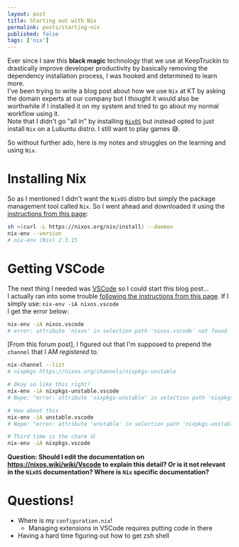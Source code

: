 ```yaml
---
layout: post
title: Starting out with Nix
permalink: posts/starting-nix
published: false
tags: ['nix']
---
```


Ever since I saw this **black magic** technology that we use at KeepTruckin to drastically improve developer productivity by basically removing the dependency installation process, I was hooked and determined to learn more.     
I've been trying to write a blog post about how we use `Nix` at KT by asking the domain experts at our company but I thought it would also be worthwhile if I installed it on my system and tried to go about my normal workflow using it.    
Note that I didn't go "all in" by installing [`NixOS`](https://nixos.org/) but instead opted to just install `Nix` on a Lubuntu distro. I still want to play games 😅.

So without further ado, here is my notes and struggles on the learning and using `Nix`.

# Installing Nix
So as I mentioned I didn't want the `NixOS` distro but simply the package management tool called `Nix`. So I went ahead and downloaded it using the [instructions from this page](https://nixos.org/guides/install-nix.html):
```bash
sh <(curl -L https://nixos.org/nix/install) --daemon
nix-env --version
# nix-env (Nix) 2.3.15
```

# Getting VSCode
The next thing I needed was [VSCode]() so I could start this blog post...     
I actually ran into some trouble [following the instructions from this page](https://nixos.wiki/wiki/Vscode). If I simply use: `nix-env -iA nixos.vscode`      
I get the error below:
```bash
nix-env -iA nixos.vscode
# error: attribute 'nixos' in selection path 'nixos.vscode' not found
```

[From this forum post], I figured out that I'm supposed to prepend the `channel` that I AM *registered* to. 
```bash
nix-channel --list
# nixpkgs https://nixos.org/channels/nixpkgs-unstable

# Okay so like this right?
nix-env -iA nixpkgs-unstable.vscode 
# Nope: "error: attribute 'nixpkgs-unstable' in selection path 'nixpkgs-unstable.vscode' not found"

# How about this
nix-env -iA unstable.vscode 
# Nope: "error: attribute 'unstable' in selection path 'nixpkgs-unstable.vscode' not found"

# Third time is the charm ☑️
nix-env -iA nixpkgs.vscode
``` 

**Question: Should I edit the documentation on https://nixos.wiki/wiki/Vscode to explain this detail? Or is it not relevant in the `NixOS` documentation? Where is `Nix` specific documentation?**

# Questions!
- Where is my `configuration.nix`! 
    - Managing extensions in VSCode requires putting code in there
- Having a hard time figuring out how to get zsh shell